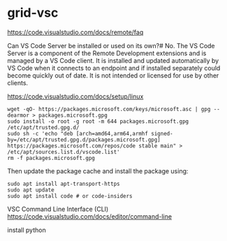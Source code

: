 # grid-vsc

https://code.visualstudio.com/docs/remote/faq

Can VS Code Server be installed or used on its own?#
No. The VS Code Server is a component of the Remote Development extensions and is managed by a VS Code client. It is installed and updated automatically by VS Code when it connects to an endpoint and if installed separately could become quickly out of date. It is not intended or licensed for use by other clients.




https://code.visualstudio.com/docs/setup/linux

```
wget -qO- https://packages.microsoft.com/keys/microsoft.asc | gpg --dearmor > packages.microsoft.gpg
sudo install -o root -g root -m 644 packages.microsoft.gpg /etc/apt/trusted.gpg.d/
sudo sh -c 'echo "deb [arch=amd64,arm64,armhf signed-by=/etc/apt/trusted.gpg.d/packages.microsoft.gpg] https://packages.microsoft.com/repos/code stable main" > /etc/apt/sources.list.d/vscode.list'
rm -f packages.microsoft.gpg
```
Then update the package cache and install the package using:
```
sudo apt install apt-transport-https
sudo apt update
sudo apt install code # or code-insiders
```


VSC Command Line Interface (CLI)
https://code.visualstudio.com/docs/editor/command-line


install python
